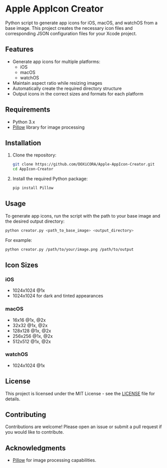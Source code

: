 
# Apple AppIcon Creator

Python script to generate app icons for iOS, macOS, and watchOS from a base image. This project creates the necessary icon files and corresponding JSON configuration files for your Xcode project.

## Features

- Generate app icons for multiple platforms:
  - iOS
  - macOS
  - watchOS
- Maintain aspect ratio while resizing images
- Automatically create the required directory structure
- Output icons in the correct sizes and formats for each platform

## Requirements

- Python 3.x
- [Pillow](https://pypi.org/project/Pillow/) library for image processing

## Installation

1. Clone the repository:

   ```bash
   git clone https://github.com/DOXiCORA/Apple-AppIcon-Creator.git
   cd AppIcon-Creator
   ```

2. Install the required Python package:

   ```bash
   pip install Pillow
   ```

## Usage

To generate app icons, run the script with the path to your base image and the desired output directory:

```bash
python creator.py <path_to_base_image> <output_directory>
```

For example:

```bash
python creator.py /path/to/your/image.png /path/to/output
```

## Icon Sizes

### iOS
- 1024x1024 @1x
- 1024x1024 for dark and tinted appearances

### macOS
- 16x16 @1x, @2x
- 32x32 @1x, @2x
- 128x128 @1x, @2x
- 256x256 @1x, @2x
- 512x512 @1x, @2x

### watchOS
- 1024x1024 @1x

## License

This project is licensed under the MIT License - see the [LICENSE](LICENSE) file for details.

## Contributing

Contributions are welcome! Please open an issue or submit a pull request if you would like to contribute.

## Acknowledgments

- [Pillow](https://pypi.org/project/Pillow/) for image processing capabilities.
